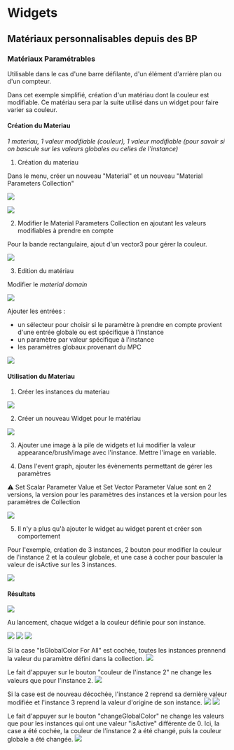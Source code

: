 # Widgets
## Matériaux personnalisables depuis des BP

### Matériaux Paramétrables
Utilisable dans le cas d'une barre défilante, d'un élément d'arrière plan ou d'un compteur.

Dans cet exemple simplifié, création d'un matériau dont la couleur est modifiable.
Ce matériau sera par la suite utilisé dans un widget pour faire varier sa couleur.

#### Création du Materiau
*1 materiau, 1 valeur modifiable (couleur), 1 valeur modifiable (pour savoir si on bascule sur les valeurs globales ou celles de l'instance)*

1. Création du materiau

Dans le menu, créer un nouveau "Material" et un nouveau "Material Parameters Collection"

![](../../images/global/MenuNew.png)

![](../../images/widgets_A/NewMPC.png)

2. Modifier le Material Parameters Collection en ajoutant les valeurs modifiables à prendre en compte

Pour la bande rectangulaire, ajout d'un vector3 pour gérer la couleur.

![](../../images/widgets_A/Parameters.png)

3. Edition du matériau

Modifier le *material domain*

![](../../images/widgets_A/MaterialDomain.png)

Ajouter les entrées :
- un sélecteur pour choisir si le paramètre à prendre en compte provient d'une entrée globale ou est spécifique à l'instance
- un paramètre par valeur spécifique à l'instance
- les paramètres globaux provenant du MPC

![](../../images/widgets_A/MaterialBP.png)

#### Utilisation du Materiau

1. Créer les instances du materiau

![](../../images/widgets_A/NewMInstance.png)

2. Créer un nouveau Widget pour le matériau

![](../../images/widgets_A/NewWBP.png)

3. Ajouter une image à la pile de widgets et lui modifier la valeur appearance/brush/image avec l'instance. Mettre l'image en variable.

4. Dans l'event graph, ajouter les évènements permettant de gérer les paramètres

:warning: Set Scalar Parameter Value et Set Vector Parameter Value sont en 2 versions, la version pour les paramètres des instances et la version pour les paramètres de Collection

![](../../images/widgets_A/BP_WRect.png)

5. Il n'y a plus qu'à ajouter le widget au widget parent et créer son comportement

Pour l'exemple, création de 3 instances, 2 bouton pour modifier la couleur de l'instance 2 et la couleur globale, et une case à cocher pour basculer la valeur de isActive sur les 3 instances.

![](../../images/widgets_A/WBPGlobal.png)

#### Résultats

![](../../images/widgets_A/Lancement.png)

Au lancement, chaque widget a la couleur définie pour son instance.

![](../../images/widgets_A/MI1.png)
![](../../images/widgets_A/MI2.png)
![](../../images/widgets_A/MI3.png)

Si la case "IsGlobalColor For All" est cochée, toutes les instances prennend la valeur du paramètre défini dans la collection.
![](../../images/widgets_A/T1.png)

Le fait d'appuyer sur le bouton "couleur de l'instance 2" ne change les valeurs que pour l'instance 2.
![](../../images/widgets_A/T4.png)

Si la case est de nouveau décochée, l'instance 2 reprend sa dernière valeur modifiée et l'instance 3 reprend la valeur d'origine de son instance.
![](../../images/widgets_A/T5.png)
![](../../images/widgets_A/T2.png)

Le fait d'appuyer sur le bouton "changeGlobalColor" ne change les valeurs que pour les instances qui ont une valeur "isActive" différente de 0. Ici, la case a été cochée, la couleur de l'instance 2 a été changé, puis la couleur globale a été changée.
![](../../images/widgets_A/T6.png)

